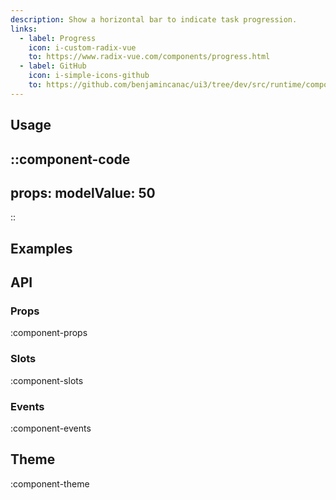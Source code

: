 ```yaml
---
description: Show a horizontal bar to indicate task progression.
links:
  - label: Progress
    icon: i-custom-radix-vue
    to: https://www.radix-vue.com/components/progress.html
  - label: GitHub
    icon: i-simple-icons-github
    to: https://github.com/benjamincanac/ui3/tree/dev/src/runtime/components/Progress.vue
---
```


## Usage

::component-code
---
props:
  modelValue: 50
---
::

## Examples

## API

### Props

:component-props

### Slots

:component-slots

### Events

:component-events

## Theme

:component-theme
